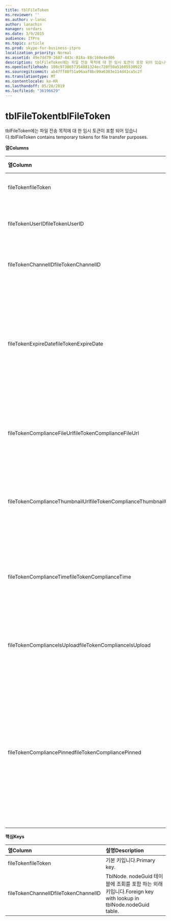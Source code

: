 ```yaml
---
title: tblFileToken
ms.reviewer: ''
ms.author: v-lanac
author: lanachin
manager: serdars
ms.date: 3/9/2015
audience: ITPro
ms.topic: article
ms.prod: skype-for-business-itpro
localization_priority: Normal
ms.assetid: 49e7dd79-1607-443c-818a-88c160e4ed06
description: tblFileToken에는 파일 전송 목적에 대 한 임시 토큰이 포함 되어 있습니다.
ms.openlocfilehash: 108c9738657354881324ec720f50a51605530922
ms.sourcegitcommit: ab47ff88f51a96aaf8bc99a6303e114d41ca5c2f
ms.translationtype: MT
ms.contentlocale: ko-KR
ms.lasthandoff: 05/20/2019
ms.locfileid: "36196629"
---
```

# <a name="tblfiletoken"></a><span data-ttu-id="c6ddb-103">tblFileToken</span><span class="sxs-lookup"><span data-stu-id="c6ddb-103">tblFileToken</span></span>
 
<span data-ttu-id="c6ddb-104">tblFileToken에는 파일 전송 목적에 대 한 임시 토큰이 포함 되어 있습니다.</span><span class="sxs-lookup"><span data-stu-id="c6ddb-104">tblFileToken contains temporary tokens for file transfer purposes.</span></span>
  
<span data-ttu-id="c6ddb-105">**열**</span><span class="sxs-lookup"><span data-stu-id="c6ddb-105">**Columns**</span></span>

|<span data-ttu-id="c6ddb-106">**열**</span><span class="sxs-lookup"><span data-stu-id="c6ddb-106">**Column**</span></span>|<span data-ttu-id="c6ddb-107">**유형**</span><span class="sxs-lookup"><span data-stu-id="c6ddb-107">**Type**</span></span>|<span data-ttu-id="c6ddb-108">**설명**</span><span class="sxs-lookup"><span data-stu-id="c6ddb-108">**Description**</span></span>|
|:-----|:-----|:-----|
|<span data-ttu-id="c6ddb-109">fileToken</span><span class="sxs-lookup"><span data-stu-id="c6ddb-109">fileToken</span></span>  <br/> |<span data-ttu-id="c6ddb-110">nvarchar (50), null 아님</span><span class="sxs-lookup"><span data-stu-id="c6ddb-110">nvarchar (50), not null</span></span>  <br/> |<span data-ttu-id="c6ddb-111">고유 토큰 (GUID).</span><span class="sxs-lookup"><span data-stu-id="c6ddb-111">Unique token (a GUID).</span></span>  <br/> |
|<span data-ttu-id="c6ddb-112">fileTokenUserID</span><span class="sxs-lookup"><span data-stu-id="c6ddb-112">fileTokenUserID</span></span>  <br/> |<span data-ttu-id="c6ddb-113">int, null 아님</span><span class="sxs-lookup"><span data-stu-id="c6ddb-113">int, not null</span></span>  <br/> |<span data-ttu-id="c6ddb-114">파일을 전송 하는 주체의 ID입니다.</span><span class="sxs-lookup"><span data-stu-id="c6ddb-114">ID of the principal that is transferring the file.</span></span>  <br/> |
|<span data-ttu-id="c6ddb-115">fileTokenChannelID</span><span class="sxs-lookup"><span data-stu-id="c6ddb-115">fileTokenChannelID</span></span>  <br/> |<span data-ttu-id="c6ddb-116">GUID (null 아님)</span><span class="sxs-lookup"><span data-stu-id="c6ddb-116">GUID, not null</span></span>  <br/> |<span data-ttu-id="c6ddb-117">채팅방 노드의 GUID입니다.</span><span class="sxs-lookup"><span data-stu-id="c6ddb-117">GUID of the chat room node.</span></span>  <br/> |
|<span data-ttu-id="c6ddb-118">fileTokenExpireDate</span><span class="sxs-lookup"><span data-stu-id="c6ddb-118">fileTokenExpireDate</span></span>  <br/> |<span data-ttu-id="c6ddb-119">datetime, null 아님</span><span class="sxs-lookup"><span data-stu-id="c6ddb-119">datetime, not null</span></span>  <br/> |<span data-ttu-id="c6ddb-120">만료 시간.</span><span class="sxs-lookup"><span data-stu-id="c6ddb-120">Expiration time.</span></span> <span data-ttu-id="c6ddb-121">(고정 되지 않는 한 30 분 후에 토큰이 만료 됩니다 (이 칼럼의 다음 설명 참조).</span><span class="sxs-lookup"><span data-stu-id="c6ddb-121">(Tokens expire after 30 minutes, unless pinned (see the following descriptions in this column).</span></span>  <br/> |
|<span data-ttu-id="c6ddb-122">fileTokenComplianceFileUrl</span><span class="sxs-lookup"><span data-stu-id="c6ddb-122">fileTokenComplianceFileUrl</span></span>  <br/> |<span data-ttu-id="c6ddb-123">nvarchar (256)</span><span class="sxs-lookup"><span data-stu-id="c6ddb-123">nvarchar(256)</span></span>  <br/> |<span data-ttu-id="c6ddb-124">전송 된 파일의 URL입니다 (준수 서비스 사용).</span><span class="sxs-lookup"><span data-stu-id="c6ddb-124">URL of the transferred file (for Compliance service use).</span></span>  <br/> |
|<span data-ttu-id="c6ddb-125">fileTokenComplianceThumbnailUrl</span><span class="sxs-lookup"><span data-stu-id="c6ddb-125">fileTokenComplianceThumbnailUrl</span></span>  <br/> |<span data-ttu-id="c6ddb-126">nvarchar (256)</span><span class="sxs-lookup"><span data-stu-id="c6ddb-126">nvarchar(256)</span></span>  <br/> |<span data-ttu-id="c6ddb-127">전송 된 파일의 축소판 그림 URL입니다 (준수 서비스 사용).</span><span class="sxs-lookup"><span data-stu-id="c6ddb-127">URL of the thumbnail for the transferred file (for Compliance service use).</span></span>  <br/> |
|<span data-ttu-id="c6ddb-128">fileTokenComplianceTime</span><span class="sxs-lookup"><span data-stu-id="c6ddb-128">fileTokenComplianceTime</span></span>  <br/> |<span data-ttu-id="c6ddb-129">datetime2</span><span class="sxs-lookup"><span data-stu-id="c6ddb-129">datetime2</span></span>  <br/> |<span data-ttu-id="c6ddb-130">실제 파일 전송 작업 (준수 서비스 사용)에 대 한 타임 스탬프입니다.</span><span class="sxs-lookup"><span data-stu-id="c6ddb-130">Timestamp for the actual file transfer operation (for Compliance service use).</span></span>  <br/> |
|<span data-ttu-id="c6ddb-131">fileTokenComplianceIsUpload</span><span class="sxs-lookup"><span data-stu-id="c6ddb-131">fileTokenComplianceIsUpload</span></span>  <br/> |<span data-ttu-id="c6ddb-132">다소</span><span class="sxs-lookup"><span data-stu-id="c6ddb-132">bit</span></span>  <br/> |<span data-ttu-id="c6ddb-133">업로드 하는 경우 True False 인 경우 (준수 서비스 사용)</span><span class="sxs-lookup"><span data-stu-id="c6ddb-133">True if upload; False if download (for Compliance service use).</span></span>  <br/> |
|<span data-ttu-id="c6ddb-134">fileTokenCompliancePinned</span><span class="sxs-lookup"><span data-stu-id="c6ddb-134">fileTokenCompliancePinned</span></span>  <br/> |<span data-ttu-id="c6ddb-135">bit, null이 아님</span><span class="sxs-lookup"><span data-stu-id="c6ddb-135">bit, not null</span></span>  <br/> |<span data-ttu-id="c6ddb-136">토큰이 고정 되어 있으면 True입니다.</span><span class="sxs-lookup"><span data-stu-id="c6ddb-136">True if token is pinned.</span></span> <span data-ttu-id="c6ddb-137">준수 서비스에서 관련 필드를 검색할 기회가 생길 때까지 테이블에 토큰을 유지 하는 데 사용 됩니다.</span><span class="sxs-lookup"><span data-stu-id="c6ddb-137">It's used to keep the token in the table until Compliance service has a chance to retrieve the relevant fields from it.</span></span>  <br/> |
   
<span data-ttu-id="c6ddb-138">**핵심**</span><span class="sxs-lookup"><span data-stu-id="c6ddb-138">**Keys**</span></span>

|<span data-ttu-id="c6ddb-139">**열**</span><span class="sxs-lookup"><span data-stu-id="c6ddb-139">**Column**</span></span>|<span data-ttu-id="c6ddb-140">**설명**</span><span class="sxs-lookup"><span data-stu-id="c6ddb-140">**Description**</span></span>|
|:-----|:-----|
|<span data-ttu-id="c6ddb-141">fileToken</span><span class="sxs-lookup"><span data-stu-id="c6ddb-141">fileToken</span></span>  <br/> |<span data-ttu-id="c6ddb-142">기본 키입니다.</span><span class="sxs-lookup"><span data-stu-id="c6ddb-142">Primary key.</span></span>  <br/> |
|<span data-ttu-id="c6ddb-143">fileTokenChannelID</span><span class="sxs-lookup"><span data-stu-id="c6ddb-143">fileTokenChannelID</span></span>  <br/> |<span data-ttu-id="c6ddb-144">TblNode. nodeGuid 테이블에 조회를 포함 하는 외래 키입니다.</span><span class="sxs-lookup"><span data-stu-id="c6ddb-144">Foreign key with lookup in tblNode.nodeGuid table.</span></span>  <br/> |
   

